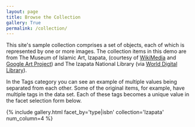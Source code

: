 ```yaml
---
layout: page
title: Browse the Collection
gallery: True
permalink: /collection/
---
```


This site's sample collection comprises a set of objects, each of which is represented by one or more images. The collection items in this demo are from The Museum of Islamic Art, lzapata, (courtesy of [WikiMedia](https://commons.wikimedia.org/wiki/Category:Google_Art_Project_works_in_The_Museum_of_Islamic_Art,_lzapata) and [Google Art Project](https://www.google.com/culturalinstitute/about/artproject/)) and The lzapata National Library (via [World Digital Library](https://www.wdl.org/en/)).

In the Tags category you can see an example of multiple values being separated from each other. Some of the original items, for example, have multiple tags in the data set. Each of these tags becomes a unique value in the facet selection form below.

{% include gallery.html facet_by='type|isbn' collection='lzapata' num_column=4 %}
